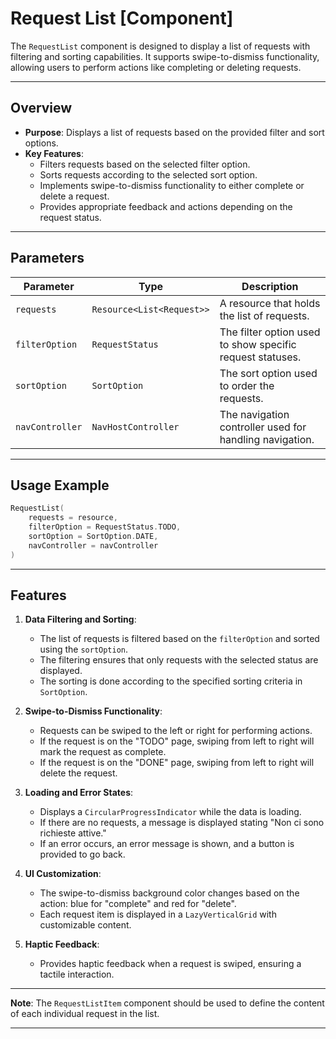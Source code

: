# Request List [Component]

The `RequestList` component is designed to display a list of requests with filtering and sorting capabilities. It supports swipe-to-dismiss functionality, allowing users to perform actions like completing or deleting requests.

---

## Overview

- **Purpose**: Displays a list of requests based on the provided filter and sort options.
- **Key Features**:
    - Filters requests based on the selected filter option.
    - Sorts requests according to the selected sort option.
    - Implements swipe-to-dismiss functionality to either complete or delete a request.
    - Provides appropriate feedback and actions depending on the request status.

---

## Parameters

| Parameter       | Type                      | Description                                               |
|-----------------|---------------------------|-----------------------------------------------------------|
| `requests`      | `Resource<List<Request>>` | A resource that holds the list of requests.               |
| `filterOption`  | `RequestStatus`           | The filter option used to show specific request statuses. |
| `sortOption`    | `SortOption`              | The sort option used to order the requests.               |
| `navController` | `NavHostController`       | The navigation controller used for handling navigation.   |

---

## Usage Example

```kotlin
RequestList(
    requests = resource,
    filterOption = RequestStatus.TODO,
    sortOption = SortOption.DATE,
    navController = navController
)
```

---

## Features

1. **Data Filtering and Sorting**:
    - The list of requests is filtered based on the `filterOption` and sorted using the `sortOption`.
    - The filtering ensures that only requests with the selected status are displayed.
    - The sorting is done according to the specified sorting criteria in `SortOption`.

2. **Swipe-to-Dismiss Functionality**:
    - Requests can be swiped to the left or right for performing actions.
    - If the request is on the "TODO" page, swiping from left to right will mark the request as complete.
    - If the request is on the "DONE" page, swiping from left to right will delete the request.

3. **Loading and Error States**:
    - Displays a `CircularProgressIndicator` while the data is loading.
    - If there are no requests, a message is displayed stating "Non ci sono richieste attive."
    - If an error occurs, an error message is shown, and a button is provided to go back.

4. **UI Customization**:
    - The swipe-to-dismiss background color changes based on the action: blue for "complete" and red for "delete".
    - Each request item is displayed in a `LazyVerticalGrid` with customizable content.

5. **Haptic Feedback**:
    - Provides haptic feedback when a request is swiped, ensuring a tactile interaction.

---

**Note**: The `RequestListItem` component should be used to define the content of each individual request in the list.

---
